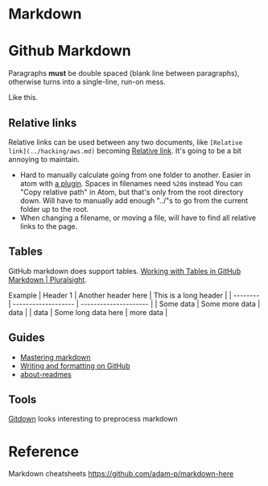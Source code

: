# Markdown

# Github Markdown
Paragraphs **must** be double spaced (blank line between paragraphs), otherwise turns into a single-line, run-on mess.

Like this.

## Relative links
Relative links can be used between any two documents, like `[Relative link](../hacking/aws.md)` becoming [Relative link](me-public/hacking/aws.md). It's going to be a bit annoying to maintain.
* Hard to manually calculate going from one folder to another. Easier in atom with  [a plugin](atom.md). Spaces in filenames need `%20`s instead
You can "Copy relative path" in Atom, but that's only from the root directory down. Will have to manually add enough "../"s to go from the current folder up to the root.
* When changing a filename, or moving a file, will have to find all relative links to the page.

## Tables
GitHub markdown does support tables. [Working with Tables in GitHub Markdown | Pluralsight](https://www.pluralsight.com/guides/working-tables-github-markdown).

Example
| Header 1  | Another header here | This is a long header |
| --------  | ------------------- | --------------------- |
| Some data | Some more data      | data                  | 
| data      | Some long data here | more data             | 

## Guides
* [Mastering markdown](https://guides.github.com/features/mastering-markdown/)
* [Writing and formatting on GitHub](https://docs.github.com/en/github/writing-on-github/about-writing-and-formatting-on-github)
* [about-readmes](https://docs.github.com/en/github/creating-cloning-and-archiving-repositories/about-readmes)

## Tools
[Gitdown](https://github.com/gajus/gitdown) looks interesting to preprocess markdown

# Reference
Markdown cheatsheets
https://github.com/adam-p/markdown-here
